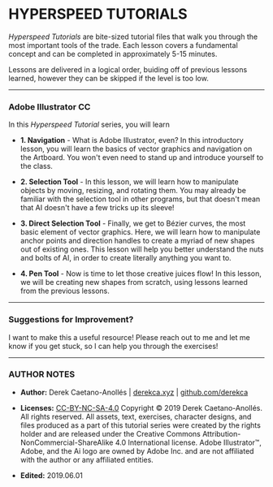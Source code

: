 # HYPERSPEED TUTORIALS

*Hyperspeed Tutorials* are bite-sized tutorial files that walk you through the most important tools of the trade. Each lesson covers a fundamental concept and can be completed in approximately 5-15 minutes.

Lessons are delivered in a logical order, buiding off of previous lessons learned, however they can be skipped if the level is too low.

- - -

### Adobe Illustrator CC

In this *Hyperspeed Tutorial* series, you will learn

- **1. Navigation** - What is Adobe Illustrator, even? In this introductory lesson, you will learn the basics of vector graphics and navigation on the Artboard. You won't even need to stand up and introduce yourself to the class.

- **2. Selection Tool** - In this lesson, we will learn how to manipulate objects by moving, resizing, and rotating them. You may already be familiar with the selection tool in other programs, but that doesn't mean that AI doesn't have a few tricks up its sleeve!

- **3. Direct Selection Tool** - Finally, we get to Bézier curves, the most basic element of vector graphics. Here, we will learn how to manipulate anchor points and direction handles to create a myriad of new shapes out of existing ones. This lesson will help you better understand the nuts and bolts of AI, in order to create literally anything you want to.

- **4. Pen Tool** - Now is time to let those creative juices flow! In this lesson, we will be creating new shapes from scratch, using lessons learned from the previous lessons.

- - -

### Suggestions for Improvement?

I want to make this a useful resource! Please reach out to me and let me know if you get stuck, so I can help you through the exercises!

- - -

### AUTHOR NOTES

- **Author:** Derek Caetano-Anollés | [derekca.xyz](http://derekca.xyz) | [github.com/derekca](https://github.com/derekca)

- **Licenses:** [CC-BY-NC-SA-4.0](https://creativecommons.org/licenses/by-nc-sa/4.0) Copyright © 2019 Derek Caetano-Anollés. All rights reserved. All assets, text, exercises, character designs, and files produced as a part of this tutorial series were created by the rights holder and are released under the Creative Commons Attribution-NonCommercial-ShareAlike 4.0 International license. Adobe Illustrator™, Adobe, and the Ai logo are owned by Adobe Inc. and are not affiliated with the author or any affiliated entities.

- **Edited:** 2019.06.01





